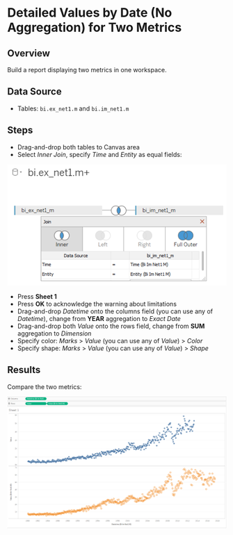 # Detailed Values by Date (No Aggregation) for Two Metrics

## Overview

Build a report displaying two metrics in one workspace.

## Data Source

- Tables: `bi.ex_net1.m` and `bi.im_net1.m`

## Steps

- Drag-and-drop both tables to Canvas area
- Select _Inner Join_, specify _Time_ and _Entity_ as equal fields:

![](../images/join_inner.png)

- Press **Sheet 1**
- Press **OK** to acknowledge the warning about limitations
- Drag-and-drop _Datetime_ onto the columns field (you can use any of _Datetime_), change from **YEAR** aggregation to _Exact Date_ 
- Drag-and-drop both _Value_ onto the rows field, change from **SUM** aggregation to _Dimension_
- Specify color: _Marks_ > _Value_ (you can use any of _Value_) > _Color_
- Specify shape: _Marks_ > _Value_ (you can use any of _Value_) > _Shape_

## Results

Compare the two metrics:

![](../images/two_metrcS.png)

